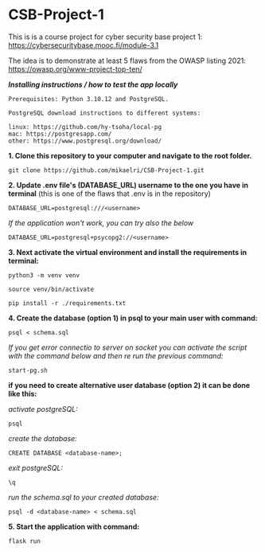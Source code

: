 # CSB-Project-1


This is is a course project for cyber security base project 1: 
https://cybersecuritybase.mooc.fi/module-3.1

The idea is to demonstrate at least 5 flaws from the OWASP listing 2021:
https://owasp.org/www-project-top-ten/

***Installing instructions / how to test the app locally***
```
Prerequisites: Python 3.10.12 and PostgreSQL.
```

```
PostgreSQL download instructions to different systems:

linux: https://github.com/hy-tsoha/local-pg
mac: https://postgresapp.com/
other: https://www.postgresql.org/download/
```

**1. Clone this repository to your computer and navigate to the root folder.**

```
git clone https://github.com/mikaelri/CSB-Project-1.git
```

**2. Update .env file's (DATABASE_URL) username to the one you have in terminal** (this is one of the flaws that .env is in the repository)
```
DATABASE_URL=postgresql:///<username>
```
*If the application won't work, you can try also the below*
```
DATABASE_URL=postgresql+psycopg2://<username>
```

**3. Next activate the virtual environment and install the requirements in terminal:**
```
python3 -m venv venv
```
```
source venv/bin/activate
```
```
pip install -r ./requirements.txt
```

**4. Create the database (option 1) in psql to your main user with command:**
```
psql < schema.sql
```

*If you get error connectio to server on socket you can activate the script with the command below and then re run the previous command:*
```
start-pg.sh
```

**if you need to create alternative user database (option 2) it can be done like this:**

*activate postgreSQL:*

```
psql
```

*create the database:*

```
CREATE DATABASE <database-name>;
```

*exit postgreSQL:*

```
\q
```
*run the schema.sql to your created database:*

```
psql -d <database-name> < schema.sql
```

**5. Start the application with command:**

```
flask run
```